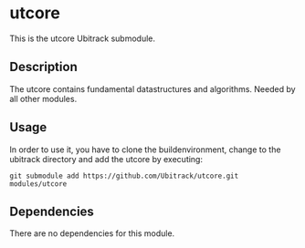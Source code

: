 utcore
========
This is the utcore Ubitrack submodule.

Description
----------
The utcore contains fundamental datastructures and algorithms. Needed by all other modules.

Usage
-----
In order to use it, you have to clone the buildenvironment, change to the ubitrack directory and add the utcore by executing:

    git submodule add https://github.com/Ubitrack/utcore.git modules/utcore

Dependencies
----------
There are no dependencies for this module.
